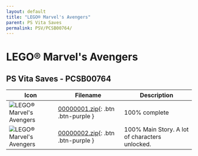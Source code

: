 ```yaml
---
layout: default
title: "LEGO® Marvel's Avengers"
parent: PS Vita Saves
permalink: PSV/PCSB00764/
---
```

# LEGO® Marvel's Avengers

## PS Vita Saves - PCSB00764

| Icon | Filename | Description |
|------|----------|-------------|
| ![LEGO® Marvel's Avengers](https://github.com/bucanero/apollo-vita/raw/main/sce_sys/icon0.png) | [00000001.zip](00000001.zip){: .btn .btn-purple } | 100% complete  |
| ![LEGO® Marvel's Avengers](https://github.com/bucanero/apollo-vita/raw/main/sce_sys/icon0.png) | [00000002.zip](00000002.zip){: .btn .btn-purple } | 100% Main Story. A lot of characters unlocked.  |
